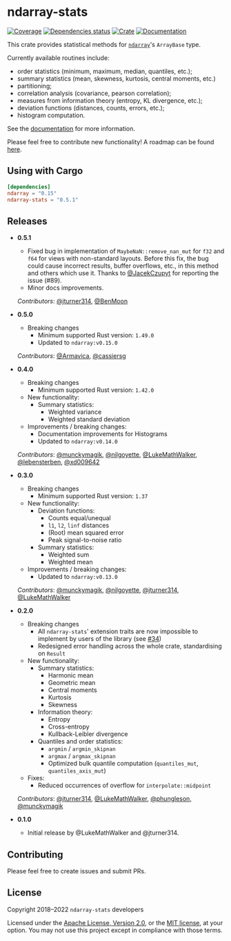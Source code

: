 # ndarray-stats

[![Coverage](https://codecov.io/gh/rust-ndarray/ndarray-stats/branch/master/graph/badge.svg)](https://codecov.io/gh/rust-ndarray/ndarray-stats)
[![Dependencies status](https://deps.rs/repo/github/rust-ndarray/ndarray-stats/status.svg)](https://deps.rs/repo/github/rust-ndarray/ndarray-stats)
[![Crate](https://img.shields.io/crates/v/ndarray-stats.svg)](https://crates.io/crates/ndarray-stats)
[![Documentation](https://docs.rs/ndarray-stats/badge.svg)](https://docs.rs/ndarray-stats)

This crate provides statistical methods for [`ndarray`]'s `ArrayBase` type.

Currently available routines include:
- order statistics (minimum, maximum, median, quantiles, etc.);
- summary statistics (mean, skewness, kurtosis, central moments, etc.)
- partitioning;
- correlation analysis (covariance, pearson correlation);
- measures from information theory (entropy, KL divergence, etc.);
- deviation functions (distances, counts, errors, etc.);
- histogram computation.

See the [documentation](https://docs.rs/ndarray-stats) for more information.

Please feel free to contribute new functionality! A roadmap can be found [here](https://github.com/rust-ndarray/ndarray-stats/issues/1).

[`ndarray`]: https://github.com/rust-ndarray/ndarray

## Using with Cargo

```toml
[dependencies]
ndarray = "0.15"
ndarray-stats = "0.5.1"
```

## Releases

* **0.5.1**
  * Fixed bug in implementation of `MaybeNaN::remove_nan_mut` for `f32` and
    `f64` for views with non-standard layouts. Before this fix, the bug could
    cause incorrect results, buffer overflows, etc., in this method and others
    which use it. Thanks to [@JacekCzupyt](https://github.com/JacekCzupyt) for
    reporting the issue (#89).
  * Minor docs improvements.

  *Contributors*: [@jturner314](https://github.com/jturner314), [@BenMoon](https://github.com/BenMoon)

* **0.5.0**
  * Breaking changes
    * Minimum supported Rust version: `1.49.0`
    * Updated to `ndarray:v0.15.0`

  *Contributors*: [@Armavica](https://github.com/armavica), [@cassiersg](https://github.com/cassiersg)

* **0.4.0**
  * Breaking changes
    * Minimum supported Rust version: `1.42.0`
  * New functionality:
    * Summary statistics:
      * Weighted variance
      * Weighted standard deviation
  * Improvements / breaking changes:
    * Documentation improvements for Histograms
    * Updated to `ndarray:v0.14.0`
 
  *Contributors*: [@munckymagik](https://github.com/munckymagik), [@nilgoyette](https://github.com/nilgoyette), [@LukeMathWalker](https://github.com/LukeMathWalker), [@lebensterben](https://github.com/lebensterben), [@xd009642](https://github.com/xd009642)

* **0.3.0**

  * Breaking changes
    * Minimum supported Rust version: `1.37`
  * New functionality:
    * Deviation functions:
      * Counts equal/unequal
      * `l1`, `l2`, `linf` distances
      * (Root) mean squared error
      * Peak signal-to-noise ratio
    * Summary statistics:
      * Weighted sum
      * Weighted mean
  * Improvements / breaking changes:
    * Updated to `ndarray:v0.13.0`
  
  *Contributors*: [@munckymagik](https://github.com/munckymagik), [@nilgoyette](https://github.com/nilgoyette), [@jturner314](https://github.com/jturner314), [@LukeMathWalker](https://github.com/LukeMathWalker)

* **0.2.0**

  * Breaking changes
    * All `ndarray-stats`' extension traits are now impossible to implement by
      users of the library (see [#34])
    * Redesigned error handling across the whole crate, standardising on `Result`
  * New functionality:
    * Summary statistics:
      * Harmonic mean
      * Geometric mean
      * Central moments
      * Kurtosis
      * Skewness
    * Information theory:
      * Entropy
      * Cross-entropy
      * Kullback-Leibler divergence
    * Quantiles and order statistics:
      * `argmin` / `argmin_skipnan`
      * `argmax` / `argmax_skipnan`
      * Optimized bulk quantile computation (`quantiles_mut`, `quantiles_axis_mut`)
  * Fixes:
    * Reduced occurrences of overflow for `interpolate::midpoint`

  *Contributors*: [@jturner314](https://github.com/jturner314), [@LukeMathWalker](https://github.com/LukeMathWalker), [@phungleson](https://github.com/phungleson), [@munckymagik](https://github.com/munckymagik)

  [#34]: https://github.com/rust-ndarray/ndarray-stats/issues/34

* **0.1.0**

  * Initial release by @LukeMathWalker and @jturner314.

## Contributing

Please feel free to create issues and submit PRs.

## License

Copyright 2018–2022 `ndarray-stats` developers

Licensed under the [Apache License, Version 2.0](LICENSE-APACHE), or the [MIT
license](LICENSE-MIT), at your option. You may not use this project except in
compliance with those terms.

